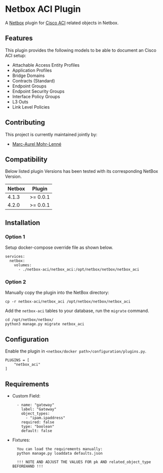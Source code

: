 # Netbox ACI Plugin
A [Netbox](https://github.com/netbox-community/netbox) plugin for [Cisco ACI](https://www.cisco.com/site/de/de/products/networking/cloud-networking/application-centric-infrastructure/index.html) related objects in Netbox.

## Features

This plugin provides the following models to be able to document an Cisco ACI setup:

- Attachable Access Entity Profiles
- Application Profiles
- Bridge Domains
- Contracts (Standard)
- Endpoint Groups
- Endpoint Security Groups
- Interface Policy Groups
- L3 Outs
- Link Level Policies

## Contributing

This project is currently maintained jointly by:

- [Marc-Aurel Mohr-Lenné](https://github.com/bechtle-bms)

## Compatibility

Below listed plugin Versions has been tested with its corresponding NetBox Version.

|Netbox       |Plugin     |
|-------------|-----------|
| 4.1.3       | >= 0.0.1  |
| 4.2.0       | >= 0.0.1  |

## Installation

### Option 1
Setup docker-compose override file as shown below.

    services:
      netbox:
        volumes:
          - ./netbox-aci/netbox_aci:/opt/netbox/netbox/netbox_aci

### Option 2
Manually copy the plugin into the NetBox directory:

    cp -r netbox-aci/netbox_aci /opt/netbox/netbox/netbox_aci

Add the `netbox-aci` tables to your database, run the `migrate` command.

    cd /opt/netbox/netbox/
    python3 manage.py migrate netbox_aci

## Configuration

Enable the plugin in `<netbox/docker path>/configuration/plugins.py`.

```
PLUGINS = [
    "netbox_aci"
]
```

## Requirements

* Custom Field:

        - name: "gateway"
          label: "Gateway"
          object_types:
            - "ipam.ipaddress"
          required: false
          type: "boolean"
          default: false

* Fixtures:

        You can load the requirements manually:
        python manage.py loaddata defaults.json

        !!! NOTE AND ADJUST THE VALUES FOR pk AND related_object_type BEFOREHAND !!!
